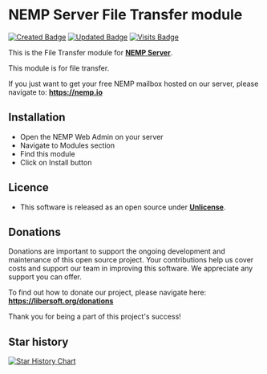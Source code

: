 # NEMP Server File Transfer module

[![Created Badge](https://badges.pufler.dev/created/libersoft-org/nemp-server-module-file-transfer)](https://badges.pufler.dev) [![Updated Badge](https://badges.pufler.dev/updated/libersoft-org/nemp-server-module-file-transfer)](https://badges.pufler.dev) [![Visits Badge](https://badges.pufler.dev/visits/libersoft-org/nemp-server-module-file-transfer)](https://badges.pufler.dev)

This is the File Transfer module for [**NEMP Server**](https://github.com/libersoft-org/nemp-server/).

This module is for file transfer.

If you just want to get your free NEMP mailbox hosted on our server, please navigate to: **https://nemp.io**

## Installation

- Open the NEMP Web Admin on your server
- Navigate to Modules section
- Find this module
- Click on Install button

## Licence

- This software is released as an open source under [**Unlicense**](./LICENSE).

## Donations

Donations are important to support the ongoing development and maintenance of this open source project. Your contributions help us cover costs and support our team in improving this software. We appreciate any support you can offer.

To find out how to donate our project, please navigate here: **https://libersoft.org/donations**

Thank you for being a part of this project's success!

## Star history

[![Star History Chart](https://api.star-history.com/svg?repos=libersoft-org/nemp-server-module-file-transfer&type=Date)](https://star-history.com/#libersoft-org/nemp-server-module-file-transfer&Date)
